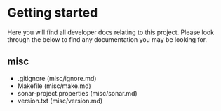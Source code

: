 # Getting started

Here you will find all developer docs relating to this project. Please look through the below to find any documentation you may be looking for.

## misc

* .gitignore (misc/ignore.md)
* Makefile (misc/make.md)
* sonar-project.properties (misc/sonar.md)
* version.txt (misc/version.md)
